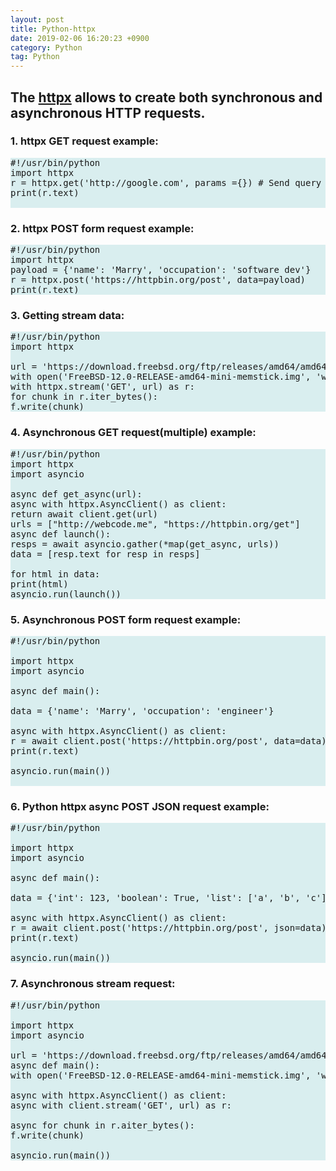 ```yaml
---
layout: post
title: Python-httpx
date: 2019-02-06 16:20:23 +0900
category: Python
tag: Python
---
```


## The [httpx](https://pypi.org/project/httpx/) allows to create both synchronous and asynchronous HTTP requests.


### 1. httpx GET request example:
<pre class="code" style="background-color: rgb(217,238,239,255);">
#!/usr/bin/python
import httpx
r = httpx.get('http://google.com', params ={}) # Send query parameters as params dict if need
print(r.text)

</pre>

### 2. httpx POST form request example:
<pre class="code" style="background-color: rgb(217,238,239,255);">
#!/usr/bin/python
import httpx
payload = {'name': 'Marry', 'occupation': 'software dev'}
r = httpx.post('https://httpbin.org/post', data=payload)
print(r.text)
</pre>

### 3. Getting stream data:
<pre class="code" style="background-color: rgb(217,238,239,255);">
#!/usr/bin/python
import httpx

url = 'https://download.freebsd.org/ftp/releases/amd64/amd64/ISO-IMAGES/12.0/FreeBSD-12.0-RELEASE-amd64-mini-memstick.img'
with open('FreeBSD-12.0-RELEASE-amd64-mini-memstick.img', 'wb') as f:
with httpx.stream('GET', url) as r:
for chunk in r.iter_bytes():
f.write(chunk)
</pre>
### 4. Asynchronous GET request(multiple) example:
<pre class="code" style="background-color: rgb(217,238,239,255);">
#!/usr/bin/python
import httpx
import asyncio

async def get_async(url):
async with httpx.AsyncClient() as client:
return await client.get(url)
urls = ["http://webcode.me", "https://httpbin.org/get"]
async def launch():
resps = await asyncio.gather(*map(get_async, urls))
data = [resp.text for resp in resps]

for html in data:
print(html)
asyncio.run(launch())
</pre>

### 5.  Asynchronous POST form request example:
<pre class="code" style="background-color: rgb(217,238,239,255);">
#!/usr/bin/python

import httpx
import asyncio

async def main():

data = {'name': 'Marry', 'occupation': 'engineer'}

async with httpx.AsyncClient() as client:
r = await client.post('https://httpbin.org/post', data=data)
print(r.text)

asyncio.run(main())

</pre>
### 6. Python httpx async POST JSON request example:
<pre class="code" style="background-color: rgb(217,238,239,255);">
#!/usr/bin/python

import httpx
import asyncio

async def main():

data = {'int': 123, 'boolean': True, 'list': ['a', 'b', 'c']}

async with httpx.AsyncClient() as client:
r = await client.post('https://httpbin.org/post', json=data)
print(r.text)

asyncio.run(main())
</pre>

### 7. Asynchronous stream request:
<pre class="code" style="background-color: rgb(217,238,239,255);">
#!/usr/bin/python

import httpx
import asyncio

url = 'https://download.freebsd.org/ftp/releases/amd64/amd64/ISO-IMAGES/12.0/FreeBSD-12.0-RELEASE-amd64-mini-memstick.img'
async def main():
with open('FreeBSD-12.0-RELEASE-amd64-mini-memstick.img', 'wb') as f:

async with httpx.AsyncClient() as client:
async with client.stream('GET', url) as r:

async for chunk in r.aiter_bytes():
f.write(chunk)

asyncio.run(main())
</pre>

